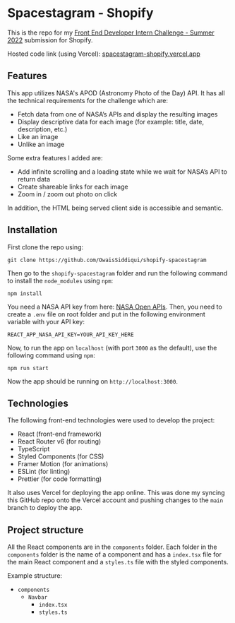 # Spacestagram - Shopify

This is the repo for my [Front End Developer Intern Challenge - Summer 2022](https://docs.google.com/document/d/13zXpyrC2yGxoLXKktxw2VJG2Jw8SdUfliLM-bYQLjqE/edit#) submission for Shopify.

Hosted code link (using Vercel): [spacestagram-shopify.vercel.app](http://spacestagram-shopify.vercel.app/ "spacestagram-shopify.vercel.app")

## Features

This app utilizes NASA's APOD (Astronomy Photo of the Day) API. It has all the technical requirements for the challenge which are:

 - Fetch data from one of NASA’s APIs and display the resulting images
-   Display descriptive data for each image (for example: title, date, description, etc.)
-   Like an image
-   Unlike an image

Some extra features I added are:

 - Add infinite scrolling and a loading state while we wait for NASA’s API to return data
 - Create shareable links for each image
 - Zoom in / zoom out photo on click

In addition, the HTML being served client side is accessible and semantic.

## Installation

First clone the repo using:

    git clone https://github.com/OwaisSiddiqui/shopify-spacestagram

Then go to the `shopify-spacestagram` folder and run the following command to install the `node_modules` using `npm`:

    npm install

You need a NASA API key from here: [NASA Open APIs](https://api.nasa.gov/). Then, you need to create a `.env` file on root folder and put in the following environment variable with your API key:

    REACT_APP_NASA_API_KEY=YOUR_API_KEY_HERE

Now, to run the app on `localhost` (with port `3000` as the default), use the following command using `npm`:

    npm run start
    
Now the app should be running on `http://localhost:3000`.

## Technologies

The following front-end technologies were used to develop the project:

 - React (front-end framework)
 - React Router v6 (for routing)
 - TypeScript
 - Styled Components (for CSS)
 - Framer Motion (for animations)
 - ESLint (for linting)
 - Prettier (for code formatting)

It also uses Vercel for deploying the app online. This was done my syncing this GitHub repo onto the Vercel account and pushing changes to the `main` branch to deploy the app.

## Project structure

All the React components are in the `components` folder. Each folder in the `components` folder is the name of a component and has a `index.tsx` file for the main React component and a `styles.ts` file with the styled components. 

Example structure:

- `components`
	- `Navbar`
		- `index.tsx`
		- `styles.ts`

